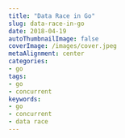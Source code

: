 ```yaml
---
title: "Data Race in Go"
slug: data-race-in-go
date: 2018-04-19
autoThumbnailImage: false
coverImage: /images/cover.jpeg
metaAlignment: center
categories:
- go
tags:
- go
- concurrent
keywords:
- go
- concurrent
- data race
---
```


<!--more-->
